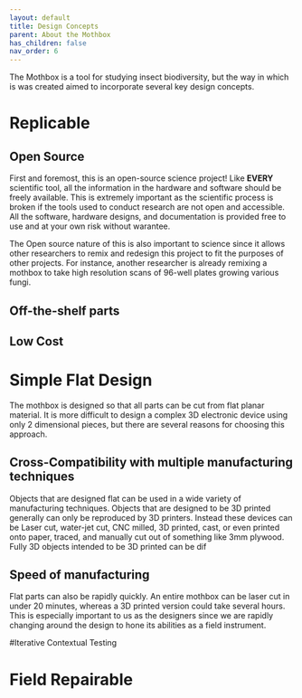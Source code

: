 ```yaml
---
layout: default
title: Design Concepts
parent: About the Mothbox
has_children: false
nav_order: 6
---
```

The Mothbox is a tool for studying insect biodiversity, but the way in which is was created aimed to incorporate several key design concepts.

# Replicable
## Open Source
First and foremost, this is an open-source science project! Like **EVERY** scientific tool, all the information in the hardware and software should be freely available. This is extremely important as the scientific process is broken if the tools used to conduct research are not open and accessible. All the software, hardware designs, and documentation is provided free to use and at your own risk without warantee. 

The Open source nature of this is also important to science since it allows other researchers to remix and redesign this project to fit the purposes of other projects. For instance, another researcher is already remixing a mothbox to take high resolution scans of 96-well plates growing various fungi.


## Off-the-shelf parts

## Low Cost

# Simple Flat Design

The mothbox is designed so that all parts can be cut from flat planar material. It is more difficult to design a complex 3D electronic device using only 2 dimensional pieces, but there are several reasons for choosing this approach.


## Cross-Compatibility with multiple manufacturing techniques
Objects that are designed flat can be used in a wide variety of manufacturing techniques. Objects that are designed to be 3D printed generally can only be reproduced by 3D printers.
Instead these devices can be Laser cut, water-jet cut, CNC milled, 3D printed, cast, or even printed onto paper, traced, and manually cut out of something like 3mm plywood. Fully 3D objects intended to be 3D printed can be dif

## Speed of manufacturing
Flat parts can also be rapidly quickly. An entire mothbox can be laser cut in under 20 minutes, whereas a 3D printed version could take several hours. This is especially important to us as the designers since we are rapidly changing around the design to hone its abilities as a field instrument.


#Iterative Contextual Testing



# Field Repairable

